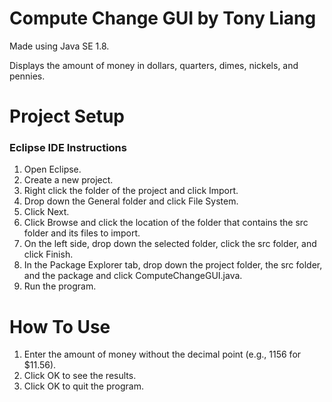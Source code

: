 # Compute Change GUI by Tony Liang

Made using Java SE 1.8.

Displays the amount of money in dollars, quarters, dimes, nickels, and pennies.

# Project Setup

### Eclipse IDE Instructions
1. Open Eclipse.
2. Create a new project.
3. Right click the folder of the project and click Import.
4. Drop down the General folder and click File System.
5. Click Next.
6. Click Browse and click the location of the folder that contains the src folder and its files to import.
7. On the left side, drop down the selected folder, click the src folder, and click Finish.
8. In the Package Explorer tab, drop down the project folder, the src folder, and the package and click ComputeChangeGUI.java.
9. Run the program.

# How To Use
1. Enter the amount of money without the decimal point (e.g., 1156 for $11.56).
2. Click OK to see the results.
3. Click OK to quit the program.